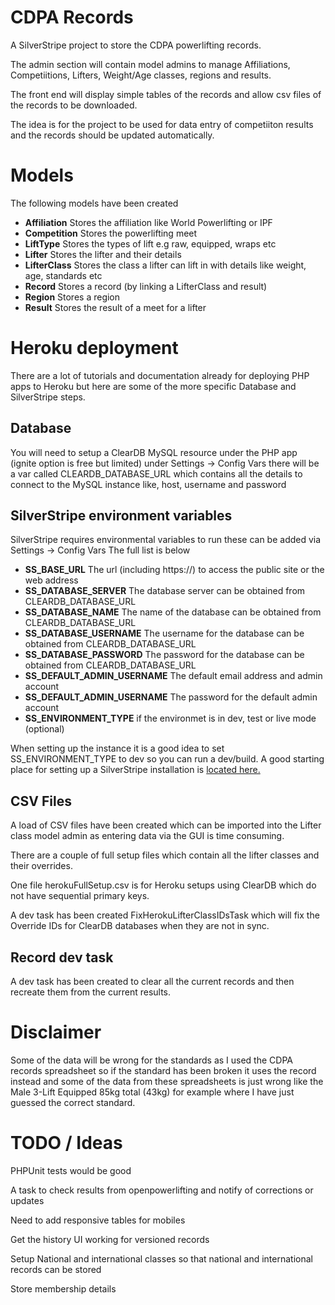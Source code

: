 # CDPA Records

A SilverStripe project to store the CDPA powerlifting records.

The admin section will contain model admins to manage Affiliations, Competiitions,
Lifters, Weight/Age classes, regions and results.

The front end will display simple tables of the records and allow csv files of the records to be downloaded.

The idea is for the project to be used for data entry of competiiton results and the records should be updated automatically.

# Models

The following models have been created

- **Affiliation** Stores the affiliation like World Powerlifting or IPF
- **Competition** Stores the powerlifting meet
- **LiftType** Stores the types of lift e.g raw, equipped, wraps etc
- **Lifter** Stores the lifter and their details
- **LifterClass** Stores the class a lifter can lift in with details like weight, age, standards etc
- **Record** Stores a record (by linking a LifterClass and result)
- **Region** Stores a region
- **Result** Stores the result of a meet for a lifter

# Heroku deployment

There are a lot of tutorials and documentation already for deploying PHP apps to Heroku but here are some of the more specific
Database and SilverStripe steps.

## Database

You will need to setup a ClearDB MySQL resource under the PHP app (ignite option is free but limited) under 
Settings -> Config Vars there will be a var called CLEARDB_DATABASE_URL which contains
all the details to connect to the MySQL instance like, host, username and password

## SilverStripe environment variables

SilverStripe requires environmental variables to run these can be added via Settings -> Config Vars
The full list is below

- **SS_BASE_URL** The url (including https://) to access the public site or the web address
- **SS_DATABASE_SERVER** The database server can be obtained from CLEARDB_DATABASE_URL
- **SS_DATABASE_NAME** The name of the database can be obtained from CLEARDB_DATABASE_URL
- **SS_DATABASE_USERNAME** The username for the database can be obtained from CLEARDB_DATABASE_URL
- **SS_DATABASE_PASSWORD** The password for the database can be obtained from CLEARDB_DATABASE_URL
- **SS_DEFAULT_ADMIN_USERNAME** The default email address and admin account
- **SS_DEFAULT_ADMIN_USERNAME** The password for the default admin account
- **SS_ENVIRONMENT_TYPE** if the environmet is in dev, test or live mode (optional)

When setting up the instance it is a good idea to set SS_ENVIRONMENT_TYPE to dev so you can run 
a dev/build.
A good starting place for setting up a SilverStripe installation is [located here.](https://docs.silverstripe.org/en/4/getting_started/)

## CSV Files

A load of CSV files have been created which can be imported into the Lifter class model
admin as entering data via the GUI is time consuming.

There are a couple of full setup files which contain all the lifter classes and their overrides.

One file herokuFullSetup.csv is for Heroku setups using ClearDB which do not have sequential
primary keys.

A dev task has been created FixHerokuLifterClassIDsTask which will fix the Override IDs for
ClearDB databases when they are not in sync.

## Record dev task

A dev task has been created to clear all the current records and then recreate
them from the current results.

# Disclaimer

Some of the data will be wrong for the standards as I used the CDPA records spreadsheet
so if the standard has been broken it uses the record instead and some of the data
from these spreadsheets is just wrong like the Male 3-Lift Equipped 85kg total (43kg) for example
where I have just guessed the correct standard.

# TODO / Ideas

PHPUnit tests would be good

A task to check results from openpowerlifting and notify of corrections or updates

Need to add responsive tables for mobiles

Get the history UI working for versioned records

Setup National and international classes so that national and international records can be stored

Store membership details 
